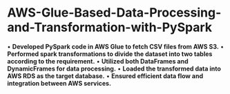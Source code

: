 # AWS-Glue-Based-Data-Processing-and-Transformation-with-PySpark

• **Developed PySpark code in AWS Glue to fetch CSV files from AWS S3.**
• **Performed spark transformations to divide the dataset into two tables according to the requirement.**
• **Utilized both DataFrames and DynamicFrames for data processing.**
• **Loaded the transformed data into AWS RDS as the target database.**
• **Ensured efficient data flow and integration between AWS services.**

